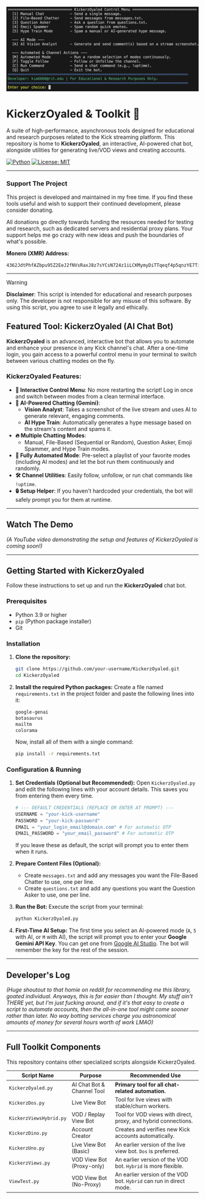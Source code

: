 ![Project Oyaled Screenshot](./assets/readmeshi.png)

# KickerzOyaled & Toolkit 🦎

A suite of high-performance, asynchronous tools designed for educational and research purposes related to the Kick streaming platform. This repository is home to **KickerzOyaled**, an interactive, AI-powered chat bot, alongside utilities for generating live/VOD views and creating accounts.

[![Python](https://img.shields.io/badge/Python-3.9+-blue.svg)](https://www.python.org/downloads/)
[![License: MIT](https://img.shields.io/badge/License-MIT-yellow.svg)](https://opensource.org/licenses/MIT)

---

### Support The Project

This project is developed and maintained in my free time. If you find these tools useful and wish to support their continued development, please consider donating.

All donations go directly towards funding the resources needed for testing and research, such as dedicated servers and residential proxy plans. Your support helps me go crazy with new ideas and push the boundaries of what's possible.

**Monero (XMR) Address:**
```
4362JdtPhfAZbpu95Z2EeJ2fNVsRaxJ8z7sYCsN724z1iLCKMymyDiTTqeqf4p5qnzYE7TifzXkusSiWFr7qykDU7Bv55as
```
---

> [!WARNING]
> **Disclaimer**: This script is intended for educational and research purposes only. The developer is not responsible for any misuse of this software. By using this script, you agree to use it legally and ethically.

## Featured Tool: KickerzOyaled (AI Chat Bot)

**KickerzOyaled** is an advanced, interactive bot that allows you to automate and enhance your presence in any Kick channel's chat. After a one-time login, you gain access to a powerful control menu in your terminal to switch between various chatting modes on the fly.

### KickerzOyaled Features:

-   **🤖 Interactive Control Menu**: No more restarting the script! Log in once and switch between modes from a clean terminal interface.
-   **🧠 AI-Powered Chatting (Gemini)**:
    -   **Vision Analyst**: Takes a screenshot of the live stream and uses AI to generate relevant, engaging comments.
    -   **AI Hype Train**: Automatically generates a hype message based on the stream's content and spams it.
-   **🔥 Multiple Chatting Modes**:
    -   Manual, File-Based (Sequential or Random), Question Asker, Emoji Spammer, and Hype Train modes.
-   **🔄 Fully Automated Mode**: Pre-select a playlist of your favorite modes (including AI modes) and let the bot run them continuously and randomly.
-   **🛠️ Channel Utilities**: Easily follow, unfollow, or run chat commands like `!uptime`.
-   **🔒 Setup Helper**: If you haven't hardcoded your credentials, the bot will safely prompt you for them at runtime.

---

## Watch The Demo

*(A YouTube video demonstrating the setup and features of KickerzOyaled is coming soon!)*

---

## Getting Started with KickerzOyaled

Follow these instructions to set up and run the **KickerzOyaled** chat bot.

### Prerequisites

-   Python 3.9 or higher
-   `pip` (Python package installer)
-   Git

### Installation

1.  **Clone the repository:**
    ```sh
    git clone https://github.com/your-username/KickerzOyaled.git
    cd KickerzOyaled
    ```

2.  **Install the required Python packages:**
    Create a file named `requirements.txt` in the project folder and paste the following lines into it:

    ```    botasaurus
    google-genai
    botasaurus
    mailtm
    colorama
    ```

    Now, install all of them with a single command:
    ```sh
    pip install -r requirements.txt
    ```

### Configuration & Running

1.  **Set Credentials (Optional but Recommended):**
    Open `KickerzOyaled.py` and edit the following lines with your account details. This saves you from entering them every time.
    ```python
    # --- DEFAULT CREDENTIALS (REPLACE OR ENTER AT PROMPT) ---
    USERNAME = "your-kick-username"
    PASSWORD = "your-kick-password"
    EMAIL = "your_login_email@domain.com" # For automatic OTP
    EMAIL_PASSWORD = "your_email_password" # For automatic OTP
    ```
    If you leave these as default, the script will prompt you to enter them when it runs.

2.  **Prepare Content Files (Optional):**
    -   Create `messages.txt` and add any messages you want the File-Based Chatter to use, one per line.
    -   Create `questions.txt` and add any questions you want the Question Asker to use, one per line.

3.  **Run the Bot:**
    Execute the script from your terminal:
    ```sh
    python KickerzOyaled.py
    ```

4.  **First-Time AI Setup:**
    The first time you select an AI-powered mode (`A`, `5` with AI, or `M` with AI), the script will prompt you to enter your **Google Gemini API Key**. You can get one from [Google AI Studio](https://aistudio.google.com/app/apikey). The bot will remember the key for the rest of the session.

---

## Developer's Log

*(Huge shoutout to that homie on reddit for recommending me this library, goated individual. Anyways, this is far easier than I thought. My stuff ain't THERE yet, but I'm just fucking around, and if it's that easy to create a script to automate accounts, then the all-in-one tool might come sooner rather than later. No way botting services charge you astronomical amounts of money for several hours worth of work LMAO)*

---

## Full Toolkit Components

This repository contains other specialized scripts alongside KickerzOyaled.

| Script Name               | Purpose                                | Recommended Use                                                                   |
| ------------------------- | -------------------------------------- | --------------------------------------------------------------------------------- |
| `KickerzOyaled.py`        | AI Chat Bot & Channel Tool             | **Primary tool for all chat-related automation.**                                   |
| `KickerzDos.py`           | Live View Bot                          | Tool for live views with stable/churn workers.                                    |
| `KickerzViewsHybrid.py`   | VOD / Replay View Bot                  | Tool for VOD views with direct, proxy, and hybrid connections.                    |
| `KickerzDino.py`          | Account Creator                        | Creates and verifies new Kick accounts automatically.                             |
| `KickerzUno.py`           | Live View Bot (Basic)                  | An earlier version of the live view bot. `Dos` is preferred.                        |
| `KickerzViews.py`         | VOD View Bot (Proxy-only)              | An earlier version of the VOD bot. `Hybrid` is more flexible.                       |
| `ViewTest.py`             | VOD View Bot (No-Proxy)                | An earlier version of the VOD bot. `Hybrid` can run in direct mode.                 |

